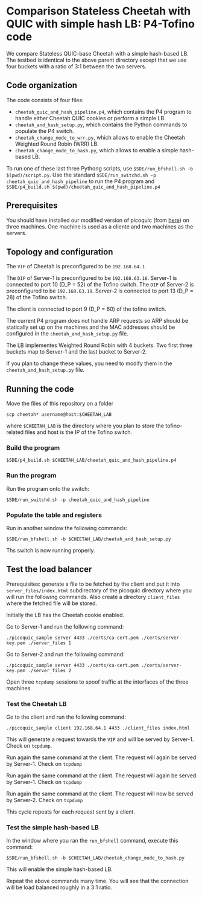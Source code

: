 # Comparison Stateless Cheetah with QUIC with simple hash LB: P4-Tofino code

We compare Stateless QUIC-base Cheetah with a simple hash-based LB. The testbed is identical to the above parent directory except that we use four buckets with a ratio of 3:1 between the two servers.

## Code organization

The code consists of four files:

 * `cheetah_quic_and_hash_pipeline.p4`, which contains the P4 program to handle either Cheetah QUIC cookies or perform a simple LB.
 * `cheetah_and_hash_setup.py`, which contains the Python commands to populate the P4 switch.
 * `cheetah_change_mode_to_wrr.py`, which allows to enable the Cheetah Weighted Round Robin (WRR) LB.
 * `cheetah_change_mode_to_hash.py`, which allows to enable a simple hash-based LB.

To run one of these last three Pythong scripts, use `$SDE/run_bfshell.sh -b $(pwd)/script.py`. Use the standard `$SDE/run_switchd.sh -p cheetah_quic_and_hash_pipeline` to run the P4 program and `$SDE/p4_build.sh $(pwd)/cheetah_quic_and_hash_pipeline.p4`

## Prerequisites

You should have installed our modified version of picoquic (from [here](link)) on three machines. One machine is used as a cliente and two machines as the servers.

## Topology and configuration

The `VIP` of Cheetah is preconfigured to be `192.168.64.1`

The `DIP` of Server-1 is preconfigured to be `192.168.63.16`. Server-1 is connected to port 10 (D_P = 52) of the Tofino switch.
The `DIP` of Server-2 is preconfigured to be `192.168.63.19`. Server-2 is connected to port 13 (D_P = 28) of the Tofino switch.

The client is connected to port 9 (D_P = 60) of the tofino switch.

The current P4 program does not handle ARP requests so ARP should be statically set up on the machines and the MAC addresses should be configured in the `cheetah_and_hash_setup.py` file.

The LB implementes Weighted Round Robin with 4 buckets. Two first three buckets map to Server-1 and the last bucket to Server-2.

If you plan to change these values, you need to modify them in the `cheetah_and_hash_setup.py` file.

## Running the code

Move the files of this repository on a folder

`scp cheetah* username@host:$CHEETAH_LAB`

where `$CHEETAH_LAB` is the directory where you plan to store the tofino-related files and host is the IP of the Tofino switch.

### Build the program

`$SDE/p4_build.sh $CHEETAH_LAB/cheetah_quic_and_hash_pipeline.p4`

### Run the program

Run the program onto the switch:

`$SDE/run_switchd.sh -p cheetah_quic_and_hash_pipeline`

### Populate the table and registers

Run in another window the following commands:

`$SDE/run_bfshell.sh -b $CHEETAH_LAB/cheetah_and_hash_setup.py`

Ths switch is now running properly.

## Test the load balancer

Prerequisites: generate a file to be fetched by the client and put it into `server_files/index.html` subdirectory of the picoquic directory where you will run the following commands. Also create a directory `client_files` where the fetched file will be stored.

Initially the LB has the Cheetah cookie enabled.

Go to Server-1 and run the following command:

`./picoquic_sample server 4433 ./certs/ca-cert.pem ./certs/server-key.pem ./server_files 1`

Go to Server-2 and run the following command:

`./picoquic_sample server 4433 ./certs/ca-cert.pem ./certs/server-key.pem ./server_files 2`

Open three `tcpdump` sessions to spoof traffic at the interfaces of the three machines.

### Test the Cheetah LB

Go to the client and run the following command:

`./picoquic_sample client 192.168.64.1 4433 ./client_files index.html`

This will generate a request towards the `VIP` and will be served by Server-1. Check on `tcpdump`.

Run again the same command at the client. The request will again be served by Server-1. Check on `tcpdump`

Run again the same command at the client. The request will again be served by Server-1. Check on `tcpdump`

Run again the same command at the client. The request will now be served by Server-2. Check on `tcpdump`

This cycle repeats for each request sent by a client.

### Test the simple hash-based LB

In the window where you ran the `run_bfshell` command, execute this command:

`$SDE/run_bfshell.sh -b $CHEETAH_LAB/cheetah_change_mode_to_hash.py`

This will enable the simple hash-based LB.

Repeat the above commands many time. You will see that the connection will be load balanced roughly in a 3:1 ratio.
